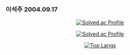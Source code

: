 
<meta name=viewport content="width=device-width, initial-scale=1.0">
<div class="text-justify>
<div class="pull-left">
                      
### 이석주 2004.09.17

</div>
<div class="pull-right" align="center">

[![Solved.ac Profile](http://mazassumnida.wtf/api/mini/generate_badge?boj=tjrenffl8)](https://solved.ac/seotjuu/)
                                      
[![Solved.ac Profile](http://mazassumnida.wtf/api/v2/generate_badge?boj=tjrenffl8)](https://solved.ac/seotjuu/)

[![Top Langs](https://github-readme-stats.vercel.app/api/top-langs/?username=Seotjuu&layout=compact)](https://github.com/anuraghazra/github-readme-stats)

</div>
</div>



